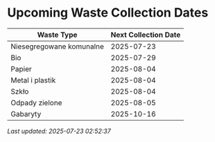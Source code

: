 # Upcoming Waste Collection Dates

| Waste Type | Next Collection Date |
|------------|----------------------|
| Niesegregowane komunalne | 2025-07-23 |
| Bio | 2025-07-29 |
| Papier | 2025-08-04 |
| Metal i plastik | 2025-08-04 |
| Szkło | 2025-08-04 |
| Odpady zielone | 2025-08-05 |
| Gabaryty | 2025-10-16 |


*Last updated: 2025-07-23 02:52:37*
